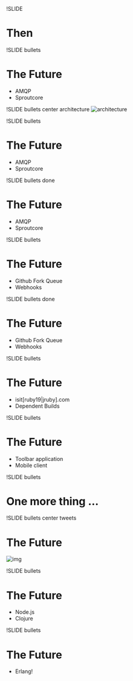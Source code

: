 !SLIDE
# Then

!SLIDE bullets
# The Future
* AMQP
* Sproutcore

!SLIDE bullets center architecture
![architecture](../images/travis.architecture.png)

!SLIDE bullets
# The Future
* AMQP
* Sproutcore

!SLIDE bullets done
# The Future
* AMQP
* Sproutcore

!SLIDE bullets
# The Future
* Github Fork Queue
* Webhooks

!SLIDE bullets done
# The Future
* Github Fork Queue
* Webhooks

!SLIDE bullets
# The Future
* isit[ruby19|jruby].com
* Dependent Builds

!SLIDE bullets
# The Future
* Toolbar application
* Mobile client

!SLIDE bullets
# One more thing ...

!SLIDE bullets center tweets
# The Future
![img](../images/tweets/freeformz.png)

!SLIDE bullets
# The Future
* Node.js
* Clojure

!SLIDE bullets
# The Future
* Erlang!


